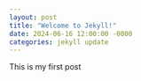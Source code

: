 ```yaml
---
layout: post
title: "Welcome to Jekyll!"
date: 2024-06-16 12:00:00 -0000
categories: jekyll update
---
```

This is my first post